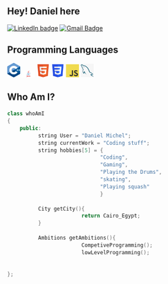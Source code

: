 ## Hey! Daniel here
[![LinkedIn badge](https://img.shields.io/badge/-DanielMichel-blue?style=flat-square&logo=Linkedin&logoColor=white&link=https://www.linkedin.com/in/Daniel-Michel04)](https://www.linkedin.com/in/daniel-michel04/)  [![Gmail Badge](https://img.shields.io/badge/-danielmichel.30504@gmail.com-c14438?style=flat-square&logo=Gmail&logoColor=white&link=mailto:danielmichel.30504@gmail.com)](mailto:asterp04@gmail.com)


## Programming Languages
<img src = 'https://github.com/DanielMichel305/DanielMichel305/blob/main/Images/C%2B%2BLogonobg.png' width = '30'/>
<img src = 'https://github.com/DanielMichel305/DanielMichel305/blob/main/Images/Java-Logo.png' width = '30'/>
<img src = 'https://github.com/DanielMichel305/DanielMichel305/blob/main/Images/HTML5_Badge.png' width = '30'/>
<img src = 'https://github.com/DanielMichel305/DanielMichel305/blob/main/Images/CSS3_logo.png' width = '30'/>
<img src = 'https://github.com/DanielMichel305/DanielMichel305/blob/main/Images/JavaScript-logo.png' width = '30'/>
<img src = 'https://github.com/DanielMichel305/DanielMichel305/blob/main/Images/SQL.png' width = '30'/>

## Who Am I?

``` C++
class whoAmI
{
    public:
          string User = "Daniel Michel";
          string currentWork = "Coding stuff";
          string hobbies[5] = {
                              "Coding",
                              "Gaming",
                              "Playing the Drums",
                              "skating",
                              "Playing squash"
                              }

          City getCity(){
                        return Cairo_Egypt;
          }

          Ambitions getAmbitions(){
                        CompetiveProgramming();
                        lowLevelProgramming();
                        

};


```
